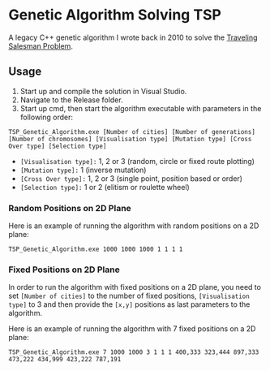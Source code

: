 <h1>Genetic Algorithm Solving TSP</h1>

A legacy C++ genetic algorithm I wrote back in 2010 to solve the <a href="http://en.wikipedia.org/wiki/Travelling_salesman_problem" target="_blank">Traveling Salesman Problem</a>.

<h2>Usage</h2>

  1. Start up and compile the solution in Visual Studio.
  2. Navigate to the Release folder.
  3. Start up cmd, then start the algorithm executable with parameters in the following order:
  <p><code>TSP_Genetic_Algorithm.exe [Number of cities] [Number of generations] [Number of chromosomes] [Visualisation type] [Mutation type] [Cross Over type] [Selection type]</code></p>

- <code>[Visualisation type]:</code> 1, 2 or 3 (random, circle or fixed route plotting)
- <code>[Mutation type]:</code> 1 (inverse mutation)
- <code>[Cross Over type]:</code> 1, 2 or 3 (single point, position based or order)
- <code>[Selection type]:</code> 1 or 2 (elitism or roulette wheel)

<h3>Random Positions on 2D Plane</h3>
Here is an example of running the algorithm with random positions on a 2D plane:
<p><code>TSP_Genetic_Algorithm.exe 1000 1000 1000 1 1 1 1</code></p>

<h3>Fixed Positions on 2D Plane</h3>
In order to run the algorithm with fixed positions on a 2D plane, you need to set <code>[Number of cities]</code> to the number of fixed positions, <code>[Visualisation type]</code> to 3 and then provide the <code>[x,y]</code> positions as last parameters to the algorithm. 

Here is an example of running the algorithm with 7 fixed positions on a 2D plane:
<p><code>TSP_Genetic_Algorithm.exe 7 1000 1000 3 1 1 1 400,333 323,444 897,333 473,222 434,999 423,222 787,191</code></p>
